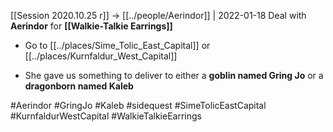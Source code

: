 [[Session 2020.10.25 r]] -> [[../people/Aerindor]] | 2022-01-18
Deal with **Aerindor** for **[[Walkie-Talkie Earrings]]**

-   Go to [[../places/Sime_Tolic_East_Capital]] or [[../places/Kurnfaldur_West_Capital]]
    
-   She gave us something to deliver to either a **goblin named Gring Jo** or a **dragonborn named Kaleb**

#Aerindor
#GringJo
#Kaleb
#sidequest
#SimeTolicEastCapital
#KurnfaldurWestCapital
#WalkieTalkieEarrings
